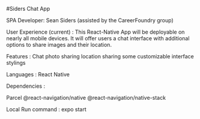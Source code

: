 #Siders Chat App

SPA Developer: Sean Siders (assisted by the CareerFoundry group)

User Experience (current) : 
This React-Native App will be deployable on nearly all mobile devices. It will offer users a chat interface with additional options to share images and their location.

Features : Chat photo sharing location sharing some customizable interface stylings

Languages : React Native

Dependencies :

Parcel @react-navigation/native @react-navigation/native-stack

Local Run command : expo start